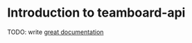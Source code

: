 # Introduction to teamboard-api

TODO: write [great documentation](http://jacobian.org/writing/what-to-write/)
